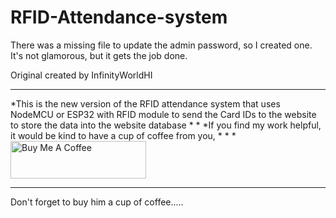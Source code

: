 # RFID-Attendance-system

There was a missing file to update the admin  password, so I created one. It's not glamorous, but it gets the job done.

Original created by InfinityWorldHI

***********************************************************************************************************************************************************************************
*This is the new version of the RFID attendance system that uses NodeMCU or ESP32 with RFID module to send the Card IDs to the website to store the data into the website database
*
*
*If you find my work helpful, it would be kind to have a cup of coffee from you,
*
*
*<a href="https://www.buymeacoffee.com/1rp8CJx" target="_blank"><img src="https://cdn.buymeacoffee.com/buttons/v2/default-green.png" alt="Buy Me A Coffee" height="60" width="217" ></a>
***********************************************************************************************************************************************************************************
Don't forget to buy him a cup of coffee.....
